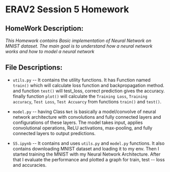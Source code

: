 # ERAV2 Session 5 Homework

## HomeWork Description:
_*This Homework contains Basic implementation of Neural Network on MNIST dataset. The main goal is to understand how a neural network works and how to model a neural network*_

## File Descriptions:
- `utils.py` -- It contains the utility functions. It has Function named `train()` which will calculate loss function and backpropagation method. and function `test()` will test_loss, correct prediction gives the accuracy. finally function `plot()` will calculate the `Training Loss`, `Training accuracy`, `Test Loss`, `Test Accuarcy` from functions `train()` and `test()`.

- `model.py` -- having Class `Net` is basically a model/convolve of neural network architecture with convolutions and fully connected layers and configurations of these layers. The model takes input, applies convolutional operations, ReLU activations, max-pooling, and fully connected layers to output predictions.

- `S5.ipynb` -- It contains and uses `utils.py` and `model.py` functions. It also contains downloading MNIST dataset and loading it to my env. Then I started training the MNIST with my Neural Network Architecture. After that I evaluate the performance and plotted a graph for train, test -- loss and accuracies.
